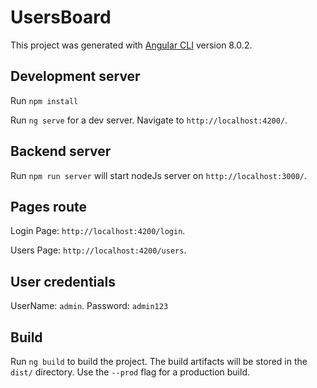 # UsersBoard

This project was generated with [Angular CLI](https://github.com/angular/angular-cli) version 8.0.2.

## Development server

Run `npm install`

Run `ng serve` for a dev server. Navigate to `http://localhost:4200/`.

## Backend server

Run `npm run server` will start nodeJs server on `http://localhost:3000/`.

## Pages route

Login Page: `http://localhost:4200/login`.

Users Page: `http://localhost:4200/users`.

## User credentials

UserName: `admin`.
Password: `admin123`

## Build

Run `ng build` to build the project. The build artifacts will be stored in the `dist/` directory. Use the `--prod` flag for a production build.

